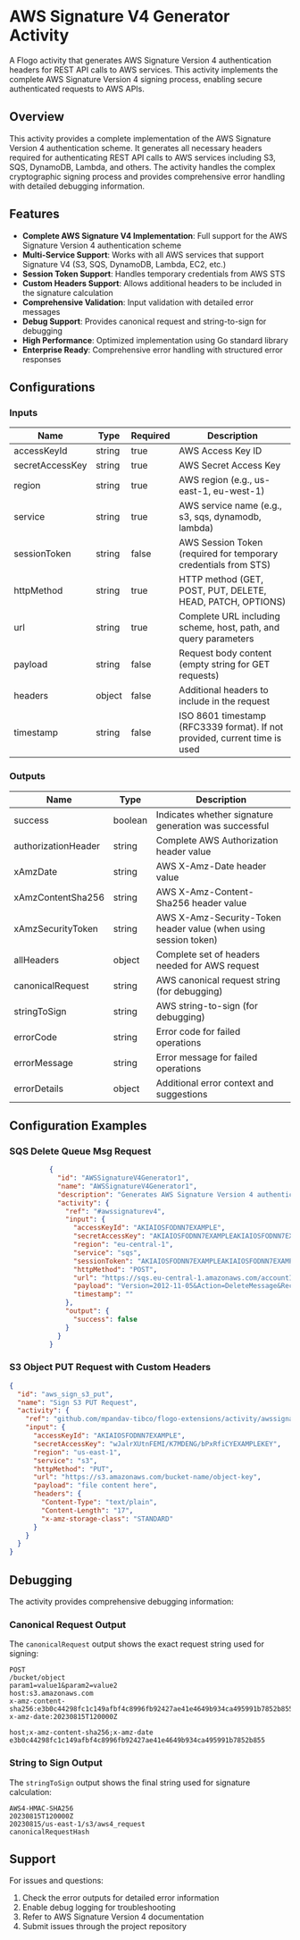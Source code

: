 # AWS Signature V4 Generator Activity

A Flogo activity that generates AWS Signature Version 4 authentication headers for REST API calls to AWS services. This activity implements the complete AWS Signature Version 4 signing process, enabling secure authenticated requests to AWS APIs.

## Overview

This activity provides a complete implementation of the AWS Signature Version 4 authentication scheme. It generates all necessary headers required for authenticating REST API calls to AWS services including S3, SQS, DynamoDB, Lambda, and others. The activity handles the complex cryptographic signing process and provides comprehensive error handling with detailed debugging information.

## Features

- **Complete AWS Signature V4 Implementation**: Full support for the AWS Signature Version 4 authentication scheme
- **Multi-Service Support**: Works with all AWS services that support Signature V4 (S3, SQS, DynamoDB, Lambda, EC2, etc.)
- **Session Token Support**: Handles temporary credentials from AWS STS
- **Custom Headers Support**: Allows additional headers to be included in the signature calculation
- **Comprehensive Validation**: Input validation with detailed error messages
- **Debug Support**: Provides canonical request and string-to-sign for debugging
- **High Performance**: Optimized implementation using Go standard library
- **Enterprise Ready**: Comprehensive error handling with structured error responses



## Configurations

### Inputs

| Name | Type | Required | Description |
|------|------|----------|-------------|
| accessKeyId | string | true | AWS Access Key ID |
| secretAccessKey | string | true | AWS Secret Access Key |
| region | string | true | AWS region (e.g., us-east-1, eu-west-1) |
| service | string | true | AWS service name (e.g., s3, sqs, dynamodb, lambda) |
| sessionToken | string | false | AWS Session Token (required for temporary credentials from STS) |
| httpMethod | string | true | HTTP method (GET, POST, PUT, DELETE, HEAD, PATCH, OPTIONS) |
| url | string | true | Complete URL including scheme, host, path, and query parameters |
| payload | string | false | Request body content (empty string for GET requests) |
| headers | object | false | Additional headers to include in the request |
| timestamp | string | false | ISO 8601 timestamp (RFC3339 format). If not provided, current time is used |

### Outputs

| Name | Type | Description |
|------|------|-------------|
| success | boolean | Indicates whether signature generation was successful |
| authorizationHeader | string | Complete AWS Authorization header value |
| xAmzDate | string | AWS X-Amz-Date header value |
| xAmzContentSha256 | string | AWS X-Amz-Content-Sha256 header value |
| xAmzSecurityToken | string | AWS X-Amz-Security-Token header value (when using session token) |
| allHeaders | object | Complete set of headers needed for AWS request |
| canonicalRequest | string | AWS canonical request string (for debugging) |
| stringToSign | string | AWS string-to-sign (for debugging) |
| errorCode | string | Error code for failed operations |
| errorMessage | string | Error message for failed operations |
| errorDetails | object | Additional error context and suggestions |


## Configuration Examples

### SQS Delete Queue  Msg Request
```json
          {
            "id": "AWSSignatureV4Generator1",
            "name": "AWSSignatureV4Generator1",
            "description": "Generates AWS Signature Version 4 authentication headers for REST API calls",
            "activity": {
              "ref": "#awssignaturev4",
              "input": {
                "accessKeyId": "AKIAIOSFODNN7EXAMPLE",
                "secretAccessKey": "AKIAIOSFODNN7EXAMPLEAKIAIOSFODNN7EXAMPLE",
                "region": "eu-central-1",
                "service": "sqs",
                "sessionToken": "AKIAIOSFODNN7EXAMPLEAKIAIOSFODNN7EXAMPLEAKIAIOSFODNN7EXAMPLEAKIAIOSFODNN7EXAMPLEAKIAIOSFODNN7EXAMPLE",
                "httpMethod": "POST",
                "url": "https://sqs.eu-central-1.amazonaws.com/accountId/queue-Name",
                "payload": "Version=2012-11-05&Action=DeleteMessage&ReceiptHandle=\",$flow.Message[0].ReceiptHandle)",
                "timestamp": ""
              },
              "output": {
                "success": false
              }
            }
          }
```

### S3 Object PUT Request with Custom Headers
```json
{
  "id": "aws_sign_s3_put",
  "name": "Sign S3 PUT Request",
  "activity": {
    "ref": "github.com/mpandav-tibco/flogo-extensions/activity/awssignaturev4",
    "input": {
      "accessKeyId": "AKIAIOSFODNN7EXAMPLE",
      "secretAccessKey": "wJalrXUtnFEMI/K7MDENG/bPxRfiCYEXAMPLEKEY",
      "region": "us-east-1",
      "service": "s3",
      "httpMethod": "PUT",
      "url": "https://s3.amazonaws.com/bucket-name/object-key",
      "payload": "file content here",
      "headers": {
        "Content-Type": "text/plain",
        "Content-Length": "17",
        "x-amz-storage-class": "STANDARD"
      }
    }
  }
}
```


## Debugging

The activity provides comprehensive debugging information:

### Canonical Request Output
The `canonicalRequest` output shows the exact request string used for signing:
```
POST
/bucket/object
param1=value1&param2=value2
host:s3.amazonaws.com
x-amz-content-sha256:e3b0c44298fc1c149afbf4c8996fb92427ae41e4649b934ca495991b7852b855
x-amz-date:20230815T120000Z

host;x-amz-content-sha256;x-amz-date
e3b0c44298fc1c149afbf4c8996fb92427ae41e4649b934ca495991b7852b855
```

### String to Sign Output
The `stringToSign` output shows the final string used for signature calculation:
```
AWS4-HMAC-SHA256
20230815T120000Z
20230815/us-east-1/s3/aws4_request
canonicalRequestHash
```

## Support

For issues and questions:
1. Check the error outputs for detailed error information
2. Enable debug logging for troubleshooting
3. Refer to AWS Signature Version 4 documentation
4. Submit issues through the project repository
